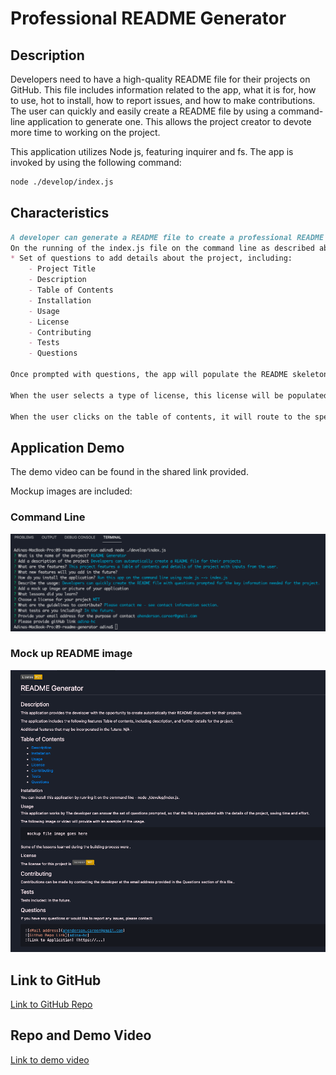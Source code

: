 # Professional README Generator

## Description

Developers need to have a high-quality README file for their projects on GitHub.
This file includes information related to the app, what it is for, how to use, hot to install, how to report issues, and how to make contributions.
The user can quickly and easily create a README file by using a command-line application to generate one. This allows the project creator to devote more time to working on the project.

This application utilizes Node js, featuring inquirer and fs.
The app is invoked by using the following command:

```bash
node ./develop/index.js
```

## Characteristics

```md
A developer can generate a README file to create a professional README document for a new project:
On the running of the index.js file on the command line as described above, the user is presented with:
* Set of questions to add details about the project, including:
    - Project Title
    - Description
    - Table of Contents
    - Installation
    - Usage
    - License
    - Contributing
    - Tests
    - Questions

Once prompted with questions, the app will populate the README skeleton including the user input.

When the user selects a type of license, this license will be populated in the respective section and will show the badge at the top of the file.

When the user clicks on the table of contents, it will route to the specific section of the document according to the user's selection or click.
```

## Application Demo

The demo video can be found in the shared link provided.

Mockup images are included:

### Command Line
![Command Line image with example of questions prompted](./assets/command-line.png)

### Mock up README image
![Example of new generated README file](./assets/New-README.png)


## Link to GitHub

[Link to GitHub Repo](https://github.com/adina-hc/readme-generator)

## Repo and Demo Video

[Link to demo video](https://drive.google.com/drive/folders/1D-9cPHVyrW9H6Qq0YSBa5KEURu6uFl4U?usp=sharing)

